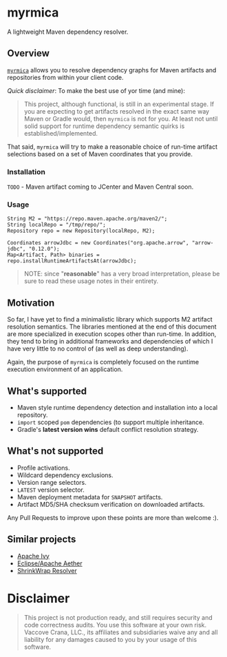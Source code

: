 # myrmica

A lightweight Maven dependency resolver.

## Overview

[`myrmica`](https://en.wikipedia.org/wiki/Myrmica) allows you to resolve dependency graphs for Maven artifacts and
repositories from within your client code.

*Quick disclaimer*: To make the best use of yor time (and mine):

> This project, although functional, is still in an experimental stage. If you
> are expecting to get artifacts resolved in the exact same way Maven
> or Gradle would, then `myrmica` is not for you. At least not until solid
> support for runtime dependency semantic quirks is established/implemented.

That said, `myrmica` will try to make a reasonable choice of run-time artifact
selections based on a set of Maven coordinates that you provide.

### Installation

`TODO` - Maven artifact coming to JCenter and Maven Central soon.

### Usage

```$java
String M2 = "https://repo.maven.apache.org/maven2/";
String localRepo = "/tmp/repo/";
Repository repo = new Repository(localRepo, M2);

Coordinates arrowJdbc = new Coordinates("org.apache.arrow", "arrow-jdbc", "0.12.0");
Map<Artifact, Path> binaries = repo.installRuntimeArtifactsAt(arrowJdbc);
```

> NOTE: since "__reasonable__" has a very broad interpretation, please be sure
> to read these usage notes in their entirety.

## Motivation

So far, I have yet to find a minimalistic library which supports M2 artifact
resolution semantics. The libraries mentioned at the end of this document are
more specialized in execution scopes other than run-time. In addition, they tend
to bring in additional frameworks and dependencies of which I have very little
to no control of (as well as deep understanding).

Again, the purpose of `myrmica` is completely focused on the runtime execution
environment of an application.

## What's supported

- Maven style runtime dependency detection and installation into a local repository.
- `import` scoped `pom` dependencies (to support multiple inheritance.
- Gradle's __latest version wins__ default conflict resolution strategy.

## What's not supported

- Profile activations.
- Wildcard dependency exclusions.
- Version range selectors.
- `LATEST` version selector.
- Maven deployment metadata for `SNAPSHOT` artifacts.
- Artifact MD5/SHA checksum verification on downloaded artifacts.

Any Pull Requests to improve upon these points are more than welcome :).

## Similar projects

- [Apache Ivy](http://ant.apache.org/ivy/)
- [Eclipse/Apache Aether](https://projects.eclipse.org/projects/technology.aether)
- [ShrinkWrap Resolver](https://github.com/shrinkwrap/resolver)

# Disclaimer

> This project is not production ready, and still requires security and code correctness audits.
> You use this software at your own risk. Vaccove Crana, LLC., its affiliates and subsidiaries waive
> any and all liability for any damages caused to you by your usage of this software.
